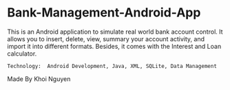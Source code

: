 # Bank-Management-Android-App
This is an Android application to simulate real world bank account control. It allows you to insert, delete, view, summary your account activity, and import it into different formats. Besides, it comes with the Interest and Loan calculator. 

	Technology:  Android Development, Java, XML, SQLite, Data Management 

Made By Khoi Nguyen
